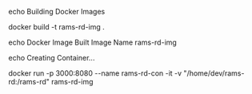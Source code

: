 echo Building Docker Images

docker build -t rams-rd-img .

echo Docker Image Built Image Name rams-rd-img

echo Creating Container...

docker run -p 3000:8080 --name rams-rd-con -it -v "/home/dev/rams-rd:/rams-rd" rams-rd-img